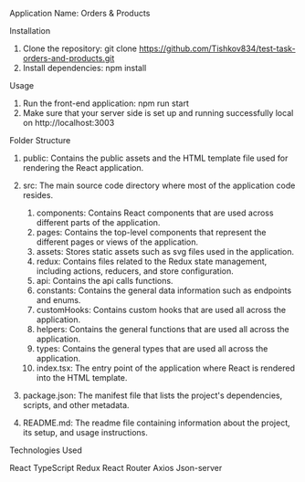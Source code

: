 Application Name: Orders & Products

Installation
1. Clone the repository: git clone https://github.com/Tishkov834/test-task-orders-and-products.git
2. Install dependencies: npm install

Usage

1. Run the front-end application: npm run start
2. Make sure that your server side is set up and running successfully local on
   http://localhost:3003 

Folder Structure

1. public: Contains the public assets and the HTML template file used for rendering the React application.

2. src: The main source code directory where most of the application code resides.
    1. components: Contains React components that are used across different parts of the application.
    2. pages: Contains the top-level components that represent the different pages or views of the application.
    3. assets: Stores static assets such as svg files used in the application.
    4. redux: Contains files related to the Redux state management, including actions, reducers, and store configuration.
    5. api: Contains the api calls functions.
    6. constants: Contains the general data information such as endpoints and enums.
    7. customHooks: Contains custom hooks that are used all across the application. 
    8. helpers: Contains the general functions that are used all across the application.
    9. types: Contains the general types that are used all across the application.
    10. index.tsx: The entry point of the application where React is rendered into the HTML template.

3. package.json: The manifest file that lists the project's dependencies, scripts, and other metadata.
4. README.md: The readme file containing information about the project, its setup, and usage instructions.

Technologies Used

React
TypeScript
Redux
React Router
Axios
Json-server
